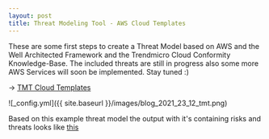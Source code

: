 ```yaml
---
layout: post
title: Threat Modeling Tool - AWS Cloud Templates
---
```


These are some first steps to create a Threat Model based on AWS and the Well Architected Framework and the Trendmicro Cloud Conformity Knowledge-Base. The included threats are still in progress also some more AWS Services will soon be implemented. Stay tuned :) 

-> [TMT Cloud Templates](https://github.com/BenjiTrapp/tmt-cloud-templates)

![_config.yml]({{ site.baseurl }}/images/blog_2021_23_12_tmt.png)

Based on this example threat model the output with it's containing risks and threats looks like [this](https://raw.githubusercontent.com/BenjiTrapp/tmt-cloud-templates/main/samples/aws/full_report.htm)

